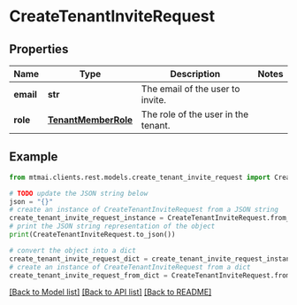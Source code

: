 # CreateTenantInviteRequest


## Properties

Name | Type | Description | Notes
------------ | ------------- | ------------- | -------------
**email** | **str** | The email of the user to invite. | 
**role** | [**TenantMemberRole**](TenantMemberRole.md) | The role of the user in the tenant. | 

## Example

```python
from mtmai.clients.rest.models.create_tenant_invite_request import CreateTenantInviteRequest

# TODO update the JSON string below
json = "{}"
# create an instance of CreateTenantInviteRequest from a JSON string
create_tenant_invite_request_instance = CreateTenantInviteRequest.from_json(json)
# print the JSON string representation of the object
print(CreateTenantInviteRequest.to_json())

# convert the object into a dict
create_tenant_invite_request_dict = create_tenant_invite_request_instance.to_dict()
# create an instance of CreateTenantInviteRequest from a dict
create_tenant_invite_request_from_dict = CreateTenantInviteRequest.from_dict(create_tenant_invite_request_dict)
```
[[Back to Model list]](../README.md#documentation-for-models) [[Back to API list]](../README.md#documentation-for-api-endpoints) [[Back to README]](../README.md)


